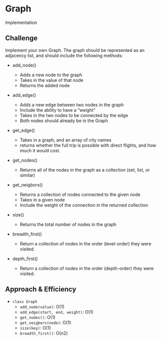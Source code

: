 # Graph
Implementation

## Challenge
Implement your own Graph. The graph should be represented as an adjacency list, and should include the following methods:

* add_node()
    * Adds a new node to the graph
    * Takes in the value of that node
    * Returns the added node
* add_edge()
    * Adds a new edge between two nodes in the graph
    * Include the ability to have a “weight”
    * Takes in the two nodes to be connected by the edge
    * Both nodes should already be in the Graph
* get_edge()
    * Takes in a graph, and an array of city names 
    * returns whether the full trip is possible with direct flights, and how much it would cost.
* get_nodes()
    * Returns all of the nodes in the graph as a collection (set, list, or similar)
* get_neigbors()
    * Returns a collection of nodes connected to the given node
    * Takes in a given node
    * Include the weight of the connection in the returned collection
* size()
    * Returns the total number of nodes in the graph

* breadth_first()
    * Return a collection of nodes in the order (level-order) they were visited.

* depth_first()
    * Return a collection of nodes in the order (depth-order) they were visited.

## Approach & Efficiency
* `class Graph`
    * `add_node(value)`: O(1)
    * `add_edge(start, end, weight)`: O(1)
    * `get_nodes()`: O(1)
    * `get_neigbors(node)`: O(1)
    * `size(key)`: O(1)
    * `breadth_first()`: O(n2)

